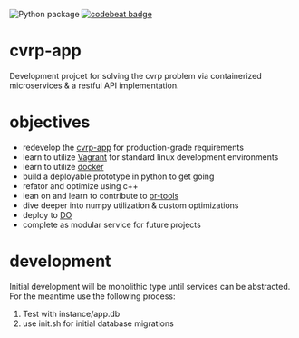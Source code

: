 ![Python package](https://github.com/christopherpryer/cvrp-app/workflows/Python%20package/badge.svg)
[![codebeat badge](https://codebeat.co/badges/10637c50-1887-4bd1-ae4e-1f970d2302de)](https://codebeat.co/projects/github-com-christopherpryer-cvrp-app-master)

# cvrp-app
Development projcet for solving the cvrp problem via containerized microservices & a restful API implementation.

# objectives

- redevelop the [cvrp-app](https://github.com/christopherpryer/cvrp-app) for production-grade requirements
- learn to utilize [Vagrant](https://www.vagrantup.com/) for standard linux development environments
- learn to utilize [docker](https://www.docker.com/)
- build a deployable prototype in python to get going
- refator and optimize using c++
- lean on and learn to contribute to [or-tools](https://github.com/google/or-tools)
- dive deeper into numpy utilization & custom optimizations
- deploy to [DO](https://www.digitalocean.com/)
- complete as modular service for future projects

# development

Initial development will be monolithic type until services can be abstracted. For the meantime use the following process:

1. Test with instance/app.db
2. use init.sh for initial database migrations
